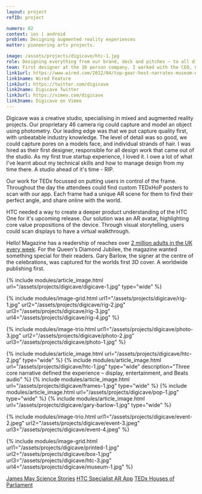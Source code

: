 ```yaml
---
layout: project
refID: project

numero: 02
context: ios | android
problem: Designing augmented reality experiences
matter: pioneering arts projects.

image: /assets/projects/digicave/htc-1.jpg
role: Designing everything from our brand, deck and pitches – to all digital products that came out of the studio.
team: First designer at the 10 person company. I worked with the CEO, Creative Director and Sales Director.
link1url: https://www.wired.com/2012/04/top-gear-host-narrates-museum-exhibits-as-augmented-reality-avatar/
link1name: Wired Feature
link2url: https://twitter.com/digicave
link2name: Digicave Twitter
link3url: https://vimeo.com/digicave
link3name: Digicave on Vimeo
---
```


Digicave was a creative studio, specialising in mixed and augmented reality projects. Our proprietary 46 camera rig could capture and model an object using photometry. Our leading edge was that we put capture quality first, with unbeatable industry knowledge. The level of detail was so good, we could capture pores on a models face, and individual strands of hair. I was hired as their first designer, responsible for all design work that came out of the studio. As my first true startup experience, I loved it. I owe a lot of what I've learnt about my technical skills and how to manage design from my time there. A studio ahead of it's time - RIP.

Our work for TEDx focussed on putting users in control of the frame. Throughout the day the attendees could find custom TEDxHoP posters to scan with our app. Each frame had a unique AR scene for them to find their perfect angle, and share online with the world.

HTC needed a way to create a deeper product understanding of the HTC One for it's upcoming release. Our solution was an AR avatar, highlighting core value propositions of the device. Through visual storytelling, users could scan displays to have a virtual walkthrough.

​Hello! Magazine has a readership of reaches over [2 million adults in the UK every week](http://www.hellomagazine.com/marketing/marketing01.html). For the Queen's Diamond Jubilee, the magazine wanted something special for their readers. Gary Barlow, the signer at the centre of the celebrations, was captured for the worlds first 3D cover. A worldwide publishing first.

{% include modules/article_image.html url="/assets/projects/digicave/digicave-1.jpg" type="wide" %}

{% include modules/image-grid.html url1="/assets/projects/digicave/rig-1.jpg" url2="/assets/projects/digicave/rig-2.jpg" url3="/assets/projects/digicave/rig-3.jpg" url4="/assets/projects/digicave/rig-4.jpg" %}

{% include modules/image-trio.html url1="/assets/projects/digicave/photo-3.jpg" url2="/assets/projects/digicave/photo-2.jpg" url3="/assets/projects/digicave/photo-1.jpg" %}

{% include modules/article_image.html url="/assets/projects/digicave/htc-2.jpg" type="wide" %}
{% include modules/article_image.html url="/assets/projects/digicave/htc-1.jpg" type="wide" description="Three core narrative defined the experience – display, entertainment, and Beats audio" %}
{% include modules/article_image.html url="/assets/projects/digicave/frames-1.jpg" type="wide" %}
{% include modules/article_image.html url="/assets/projects/digicave/pop-1.jpg" type="wide" %}
{% include modules/article_image.html url="/assets/projects/digicave/gary-barlow-1.jpg" type="wide" %}

{% include modules/image-trio.html url1="/assets/projects/digicave/event-2.jpeg" url2="/assets/projects/digicave/event-3.jpeg" url3="/assets/projects/digicave/event-4.jpeg" %}

{% include modules/image-grid.html url1="/assets/projects/digicave/printed-1.jpg" url2="/assets/projects/digicave/box-1.jpg" url3="/assets/projects/digicave/htc-3.jpg" url4="/assets/projects/digicave/museum-1.jpg" %}

[James May Science Stories](https://itunes.apple.com/pk/app/james-mays-science-stories/id517111167?mt=8)
[HTC Specialist AR App](https://play.google.com/store/apps/details?id=com.digicave.htc.specialist.ar)
[TEDx Houses of Parliament](https://play.google.com/store/apps/details?id=com.digicave.tedxhopframes)
